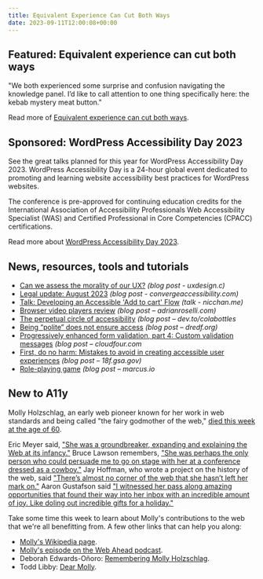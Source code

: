 ```yaml
---
title: Equivalent Experience Can Cut Both Ways
date: 2023-09-11T12:00:08+00:00
---
```


## Featured: Equivalent experience can cut both ways

"We both experienced some surprise and confusion navigating the knowledge panel. I’d like to call attention to one thing specifically here: the kebab mystery meat button."

Read more of [Equivalent experience can cut both ways](https://ericwbailey.website/published/equivalent-experience-can-cut-both-ways/).

## Sponsored: WordPress Accessibility Day 2023

See the great talks planned for this year for WordPress Accessibility Day 2023. WordPress Accessibility Day is a 24-hour global event dedicated to promoting and learning website accessibility best practices for WordPress websites.

The conference is pre-approved for continuing education credits for the International Association of Accessibility Professionals Web Accessibility Specialist (WAS) and Certified Professional in Core Competencies (CPACC) certifications.

Read more about [WordPress Accessibility Day 2023](https://2023.wpaccessibility.day/schedule/?utm_source=a11yweekly&utm_medium=sponsored).

## News, resources, tools and tutorials

- [Can we assess the morality of our UX?](https://uxdesign.cc/can-we-assess-the-morality-of-our-ux-82d20124497e) *(blog post - uxdesign.c)*
- [Legal update: August 2023](https://convergeaccessibility.com/2023/09/05/legal-update-august-2023/) *(blog post - convergeaccessibility.com)*
- [Talk: Developing an Accessible 'Add to cart' Flow](https://www.nicchan.me/blog/talk-developing-an-accessible-add-to-cart-flow/) *(talk - nicchan.me)*
- [Browser video players review](https://adrianroselli.com/2023/09/browser-video-players-review.html) *(blog post – adrianroselli.com)*
- [The perpetual circle of accessibility](https://dev.to/colabottles/the-perpetual-circle-of-accessibility-5df4) *(blog post – dev.to/colabottles*
- [Being “polite” does not ensure access](https://dredf.org/web-log/2023/08/18/acheson-v-laufer-being-polite/) *(blog post – dredf.org)*
- [Progressively enhanced form validation, part 4: Custom validation messages](https://cloudfour.com/thinks/progressively-enhanced-form-validation-part-4-custom-validation-messages/) *(blog post – cloudfour.com*
- [First, do no harm: Mistakes to avoid in creating accessible user experiences](https://18f.gsa.gov/2023/09/05/first-do-no-harm/) *(blog post – 18f.gsa.gov)*
- [Role-playing game](https://marcus.io/blog/role-playing-game) *(blog post – marcus.io*

## New to A11y

Molly Holzschlag, an early web pioneer known for her work in web standards and being called "the fairy godmother of the web," [died this week at the age of 60](https://www.tucsonsentinel.com/local/report/090523_molly_holzschlag/tucsons-molly-holzschlag-known-as-the-fairy-godmother-web-dead-60/).

Eric Meyer said, ["She was a groundbreaker, expanding and explaining the Web at its infancy."](https://meyerweb.com/eric/thoughts/2023/09/06/memories-of-molly/) Bruce Lawson remembers, ["She was perhaps the only person who could persuade me to go on stage with her at a conference dressed as a cowboy."](https://brucelawson.co.uk/2023/goodbye-molly-holzschlag/) Jay Hoffman, who wrote a project on the history of the web, said ["There’s almost no corner of the web that she hasn’t left her mark on."](https://thehistoryoftheweb.com/remembering-molly-one-of-the-greats/) Aaron Gustafson said ["I witnessed her pass along amazing opportunities that found their way into her inbox with an incredible amount of joy. Like doling out incredible gifts for a holiday."](https://www.aaron-gustafson.com/notebook/remembering-molly/)

Take some time this week to learn about Molly's contributions to the web that we're all benefitting from. A few other links that can help you along:

- [Molly's Wikipedia page](https://en.wikipedia.org/wiki/Molly_Holzschlag).
- [Molly's episode on the Web Ahead podcast](http://thewebahead.net/41).
- Deborah Edwards-Oñoro: [Remembering Molly Holzschlag](https://www.lireo.com/remembering-molly-holzschlag/).
- Todd Libby: [Dear Molly](https://dev.to/colabottles/dear-molly-46jc).
